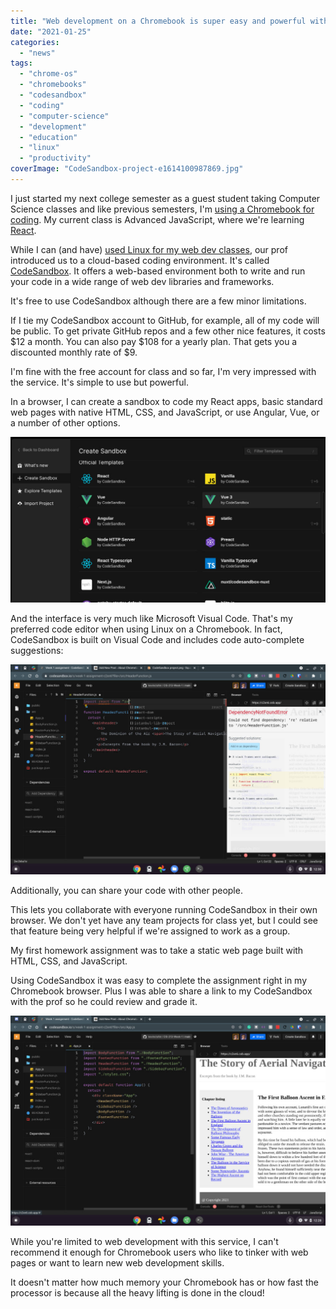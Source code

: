 ```yaml
---
title: "Web development on a Chromebook is super easy and powerful with CodeSandbox"
date: "2021-01-25"
categories: 
  - "news"
tags: 
  - "chrome-os"
  - "chromebooks"
  - "codesandbox"
  - "coding"
  - "computer-science"
  - "development"
  - "education"
  - "linux"
  - "productivity"
coverImage: "CodeSandbox-project-e1614100987869.jpg"
---
```


I just started my next college semester as a guest student taking Computer Science classes and like previous semesters, I'm [using a Chromebook for coding](https://www.aboutchromebooks.com/news/can-you-learn-to-code-in-a-college-computer-science-program-with-a-chromebook/). My current class is Advanced JavaScript, where we're learning [React](https://reactjs.org/).

While I can (and have) [used Linux for my web dev classes](https://www.aboutchromebooks.com/news/5-reasons-you-might-want-to-run-linux-on-your-chromebook/), our prof introduced us to a cloud-based coding environment. It's called [CodeSandbox](https://codesandbox.io/). It offers a web-based environment both to write and run your code in a wide range of web dev libraries and frameworks.

It's free to use CodeSandbox although there are a few minor limitations.

If I tie my CodeSandbox account to GitHub, for example, all of my code will be public. To get private GitHub repos and a few other nice features, it costs $12 a month. You can also pay $108 for a yearly plan. That gets you a discounted monthly rate of $9.

I'm fine with the free account for class and so far, I'm very impressed with the service. It's simple to use but powerful.

In a browser, I can create a sandbox to code my React apps, basic standard web pages with native HTML, CSS, and JavaScript, or use Angular, Vue, or a number of other options.

![](images/CodeSandbox-new-1024x539.jpg)

And the interface is very much like Microsoft Visual Code. That's my preferred code editor when using Linux on a Chromebook. In fact, CodeSandbox is built on Visual Code and includes code auto-complete suggestions:

![](images/CodeSandbox-editor-1024x683.jpg)

Additionally, you can share your code with other people.

This lets you collaborate with everyone running CodeSandbox in their own browser. We don't yet have any team projects for class yet, but I could see that feature being very helpful if we're assigned to work as a group.

My first homework assignment was to take a static web page built with HTML, CSS, and JavaScript.

Using CodeSandbox it was easy to complete the assignment right in my Chromebook browser. Plus I was able to share a link to my CodeSandbox with the prof so he could review and grade it.

![](images/CodeSandbox-project-1024x683.jpg)

While you're limited to web development with this service, I can't recommend it enough for Chromebook users who like to tinker with web pages or want to learn new web development skills.

It doesn't matter how much memory your Chromebook has or how fast the processor is because all the heavy lifting is done in the cloud!
